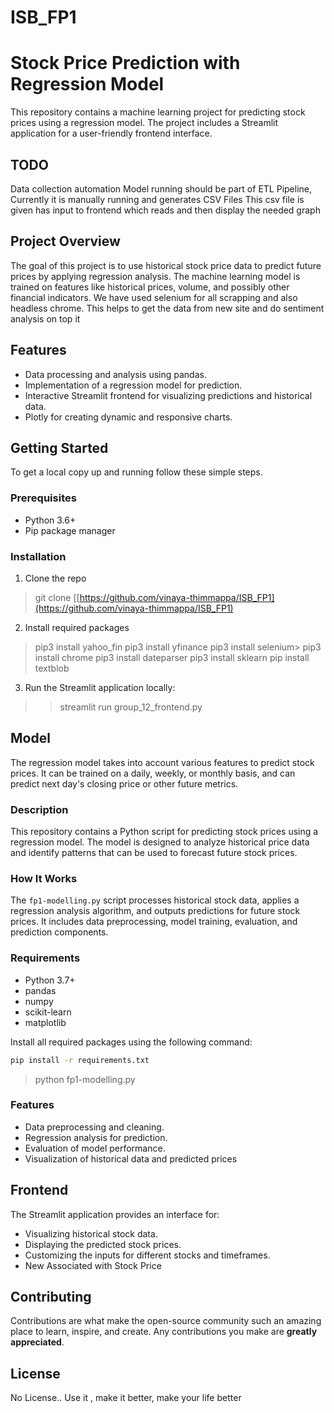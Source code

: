 # ISB_FP1
# Stock Price Prediction with Regression Model

This repository contains a machine learning project for predicting stock prices using a regression model. The project includes a Streamlit application for a user-friendly frontend interface.

## TODO
Data collection automation 
Model running should be part of ETL Pipeline, Currently it is manually running and generates CSV Files 
This csv file is given has input to frontend which reads and then display the needed graph 

## Project Overview

The goal of this project is to use historical stock price data to predict future prices by applying regression analysis. The machine learning model is trained on features like historical prices, volume, and possibly other financial indicators.
We have  used selenium for all scrapping and also headless chrome. This helps to get the data from new site and do  sentiment analysis on top it 

## Features

- Data processing and analysis using pandas.
- Implementation of a regression model for prediction.
- Interactive Streamlit frontend for visualizing predictions and historical data.
- Plotly for creating dynamic and responsive charts.

## Getting Started

To get a local copy up and running follow these simple steps.

### Prerequisites

- Python 3.6+
- Pip package manager

### Installation

1. Clone the repo
> git clone [[https://github.com/vinaya-thimmappa/ISB_FP1](https://github.com/vinaya-thimmappa/ISB_FP1) 
2. Install required packages
> pip3 install yahoo_fin
> pip3 install yfinance
> pip3 install selenium> pip3 install chrome
> pip3 install dateparser
> pip3 install sklearn
> pip install textblob
> 

3. Run the Streamlit application locally:
> > streamlit run group_12_frontend.py

## Model

The regression model takes into account various features to predict stock prices. It can be trained on a daily, weekly, or monthly basis, and can predict next day's closing price or other future metrics.

### Description
This repository contains a Python script for predicting stock prices using a regression model. The model is designed to analyze historical price data and identify patterns that can be used to forecast future stock prices.

### How It Works
The `fp1-modelling.py` script processes historical stock data, applies a regression analysis algorithm, and outputs predictions for future stock prices. It includes data preprocessing, model training, evaluation, and prediction components.

### Requirements
- Python 3.7+
- pandas
- numpy
- scikit-learn
- matplotlib

Install all required packages using the following command:
```bash
pip install -r requirements.txt
```

> python fp1-modelling.py

### Features
- Data preprocessing and cleaning.
- Regression analysis for prediction.
- Evaluation of model performance.
- Visualization of historical data and predicted prices

## Frontend

The Streamlit application provides an interface for:

- Visualizing historical stock data.
- Displaying the predicted stock prices.
- Customizing the inputs for different stocks and timeframes.
- New Associated with Stock Price 




## Contributing

Contributions are what make the open-source community such an amazing place to learn, inspire, and create. Any contributions you make are **greatly appreciated**.

## License
No License.. Use it , make it better, make your life better 




